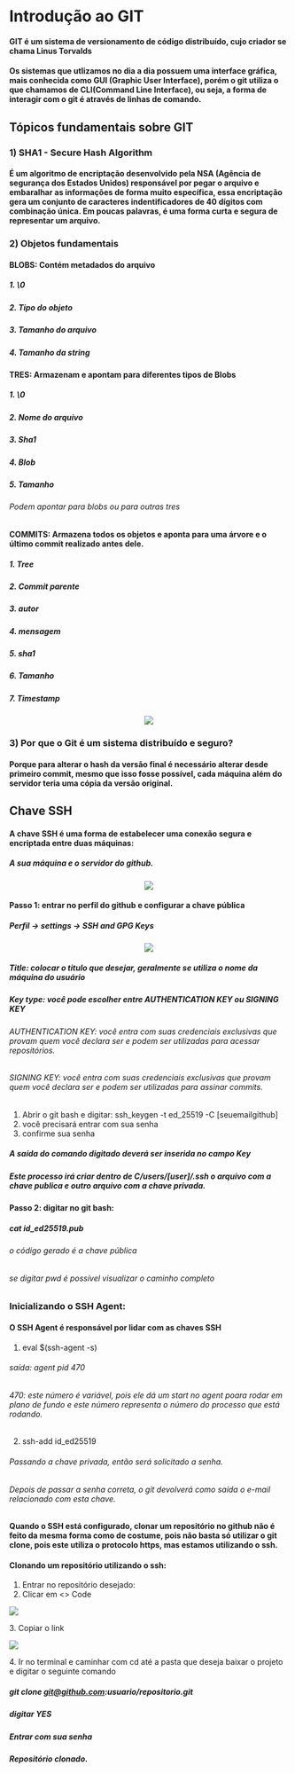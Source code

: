 # Introdução ao GIT

#### GIT é um sistema de versionamento de código distribuído, cujo criador se chama Linus Torvalds
#### Os sistemas que utlizamos no dia a dia possuem uma interface gráfica, mais conhecida como GUI (Graphic User Interface), porém o git utiliza o que chamamos de CLI(Command Line Interface), ou seja, a forma de interagir com o git é através de linhas de comando.

## Tópicos fundamentais sobre GIT
### 1) SHA1 - Secure Hash Algorithm
####    É um algoritmo de encriptação desenvolvido pela NSA (Agência de segurança dos Estados Unidos) responsável por pegar o arquivo e embaralhar as informações de forma muito específica, essa encriptação gera um conjunto de caracteres indentificadores de 40 dígitos com combinação única. Em poucas palavras, é uma forma curta e segura de representar um arquivo.

### 2) Objetos fundamentais
####    BLOBS: Contém metadados do arquivo
##### 1. \0 
##### 2. Tipo do objeto
##### 3. Tamanho do arquivo
##### 4. Tamanho da string

####    TRES: Armazenam e apontam para diferentes tipos de Blobs
##### 1. \0 
##### 2. Nome do arquivo
##### 3. Sha1
##### 4. Blob
##### 5. Tamanho
###### Podem apontar para blobs ou para outras tres


####    COMMITS: Armazena todos os objetos e aponta para uma árvore e o último commit realizado antes dele.
##### 1. Tree
##### 2. Commit parente
##### 3. autor
##### 4. mensagem
##### 5. sha1
##### 6. Tamanho
##### 7. Timestamp

<p align="center">
  <img src="https://github.com/IasmimFGodoy/dio-desafio-github-primeiro-repositorio/blob/main/Introdu%C3%A7%C3%A3o%20ao%20Git%20e%20ao%20GitHub/assets/ArvoreCommits.png?raw=true">
</p>

### 3) Por que o Git é um sistema distribuído e seguro?
#### Porque para alterar o hash da versão final é necessário alterar desde  primeiro commit, mesmo que isso fosse possível, cada máquina além do servidor teria uma cópia da versão original.

## Chave SSH
#### A chave SSH é uma forma de estabelecer uma conexão segura e encriptada entre duas máquinas:
##### A sua máquina e o servidor do github.
<p align="center">
  <img src="https://github.com/IasmimFGodoy/dio-desafio-github-primeiro-repositorio/blob/main/Introdu%C3%A7%C3%A3o%20ao%20Git%20e%20ao%20GitHub/assets/Chave%20ssh.png?raw=true">
</p>

#### Passo 1: entrar no perfil do github e configurar a chave pública
##### Perfil -> settings -> SSH and GPG Keys
<p align="center">
  <img src="https://github.com/IasmimFGodoy/dio-desafio-github-primeiro-repositorio/blob/main/Introdu%C3%A7%C3%A3o%20ao%20Git%20e%20ao%20GitHub/assets/gerando%20chaves%20ssh.PNG?raw=true">
</p>

##### Title: colocar o titulo que desejar, geralmente se utiliza o nome da máquina do usuário
##### Key type: você pode escolher entre AUTHENTICATION KEY ou SIGNING KEY
###### AUTHENTICATION KEY: você entra com suas credenciais exclusivas que provam quem você declara ser e podem ser utilizadas para acessar repositórios.
###### SIGNING KEY: você entra com suas credenciais exclusivas que provam quem você declara ser e podem ser utilizadas para assinar commits.
1.  Abrir o git bash e digitar:    ssh_keygen -t ed_25519 -C [seuemailgithub]
2. você precisará entrar com sua senha
3. confirme sua senha
##### A saída do comando digitado deverá ser inserida no campo Key 
##### Este processo irá criar dentro de C/users/[user]/.ssh o arquivo com a chave publica e outro arquivo com a chave privada.

#### Passo 2: digitar no git bash:
##### cat id_ed25519.pub 
###### o código gerado é a chave pública
###### se digitar pwd é possível visualizar o caminho completo

### Inicializando o SSH Agent:
#### O SSH Agent é responsável por lidar com as chaves SSH

1. eval $(ssh-agent -s)
###### saída: agent pid 470
###### 470: este número é variável, pois ele dá um start no agent poara rodar em plano de fundo e este número representa o número do processo que está rodando.

2. ssh-add id_ed25519 
###### Passando a chave privada, então será solicitado a senha.
###### Depois de passar a senha correta, o git devolverá como saída o e-mail relacionado com esta chave.

#### Quando o SSH está configurado, clonar um repositório no github não é feito da mesma forma como de costume, pois não basta só utilizar o git clone, pois este utiliza o protocolo https, mas estamos utilizando o ssh.
#### Clonando um repositório utilizando o ssh:
1. Entrar no repositório desejado: 
2. Clicar em <> Code
<p align="cemter">
  <img src="https://github.com/IasmimFGodoy/dio-desafio-github-primeiro-repositorio/blob/main/Introdu%C3%A7%C3%A3o%20ao%20Git%20e%20ao%20GitHub/assets/Clonando%20por%20meio%20de%20ssh%201.png?raw=true">
<p>
3. Copiar o link
<p align="cemter">
  <img src="https://github.com/IasmimFGodoy/dio-desafio-github-primeiro-repositorio/blob/main/Introdu%C3%A7%C3%A3o%20ao%20Git%20e%20ao%20GitHub/assets/Clonando%20por%20meio%20de%20ssh%202.png?raw=true">
<p>
4. Ir no terminal e caminhar com cd até a pasta que deseja baixar o projeto e digitar o seguinte comando

#####   git clone git@github.com:usuario/repositorio.git
##### digitar YES
##### Entrar com sua senha
##### Repositório clonado.


